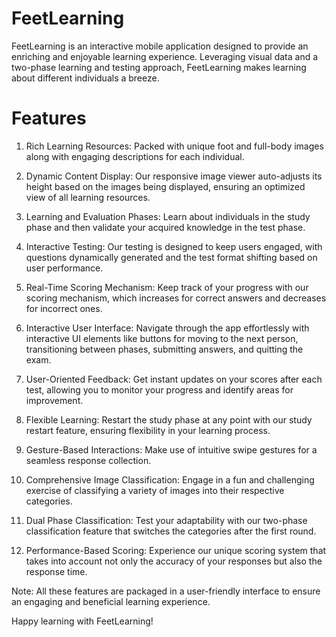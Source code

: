 # FeetLearning

FeetLearning is an interactive mobile application designed to provide an enriching and enjoyable learning experience. Leveraging visual data and a two-phase learning and testing approach, FeetLearning makes learning about different individuals a breeze.
# Features

1. Rich Learning Resources: Packed with unique foot and full-body images along with engaging descriptions for each individual.

2. Dynamic Content Display: Our responsive image viewer auto-adjusts its height based on the images being displayed, ensuring an optimized view of all learning resources.

3. Learning and Evaluation Phases: Learn about individuals in the study phase and then validate your acquired knowledge in the test phase.

4. Interactive Testing: Our testing is designed to keep users engaged, with questions dynamically generated and the test format shifting based on user performance.

5. Real-Time Scoring Mechanism: Keep track of your progress with our scoring mechanism, which increases for correct answers and decreases for incorrect ones.

6. Interactive User Interface: Navigate through the app effortlessly with interactive UI elements like buttons for moving to the next person, transitioning between phases, submitting answers, and quitting the exam.

7. User-Oriented Feedback: Get instant updates on your scores after each test, allowing you to monitor your progress and identify areas for improvement.

8. Flexible Learning: Restart the study phase at any point with our study restart feature, ensuring flexibility in your learning process.

9. Gesture-Based Interactions: Make use of intuitive swipe gestures for a seamless response collection.

10. Comprehensive Image Classification: Engage in a fun and challenging exercise of classifying a variety of images into their respective categories.

11. Dual Phase Classification: Test your adaptability with our two-phase classification feature that switches the categories after the first round.

12. Performance-Based Scoring: Experience our unique scoring system that takes into account not only the accuracy of your responses but also the response time.

Note: All these features are packaged in a user-friendly interface to ensure an engaging and beneficial learning experience.

Happy learning with FeetLearning!
